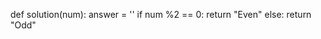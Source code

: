 def solution(num):
    answer = ''
    if num %2 == 0:
        return "Even"
    else:
        return "Odd"